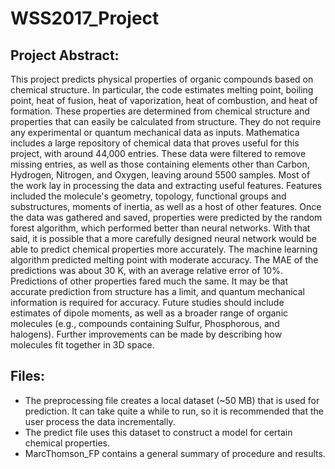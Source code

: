 # WSS2017_Project

## Project Abstract:

This project predicts physical properties of organic compounds based on chemical structure. In particular, the code estimates melting point, boiling point, heat of fusion, heat of vaporization, heat of combustion, and heat of formation. These properties are determined from chemical structure and properties that can easily be calculated from structure. They do not require any experimental or quantum mechanical data as inputs. 
Mathematica includes a large repository of chemical data that proves useful for this project, with around 44,000 entries. These data were filtered to remove missing entries, as well as those containing elements other than Carbon, Hydrogen, Nitrogen, and Oxygen, leaving around 5500 samples. Most of the work lay in processing the data and extracting useful features. Features included the molecule's geometry, topology, functional groups and substructures, moments of inertia, as well as a host of other features. Once the data was gathered and saved, properties were predicted by the random forest algorithm, which performed better than neural networks. With that said, it is possible that a more carefully designed neural network would be able to predict chemical properties more accurately.
The machine learning algorithm predicted melting point with moderate accuracy. The MAE of the predictions was about 30 K, with an average relative error of 10%. Predictions of other properties fared much the same. It may be that accurate prediction from structure has a limit, and quantum mechanical information is required for accuracy. Future studies should include estimates of dipole moments, as well as a broader range of organic molecules (e.g., compounds containing Sulfur, Phosphorous, and halogens). Further improvements can be made by describing how molecules fit together in 3D space.

## Files:
- The preprocessing file creates a local dataset (~50 MB) that is used for prediction. It can take quite a while to run, so it is recommended that the user process the data incrementally. 
 - The predict file uses this dataset to construct a model for certain chemical properties.
 - MarcThomson_FP contains a general summary of procedure and results.


